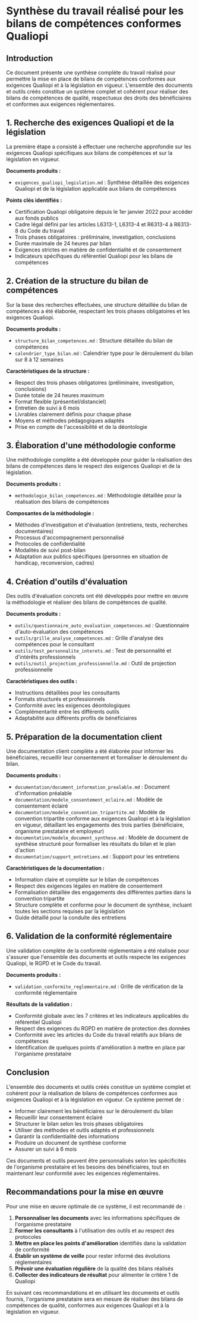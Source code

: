 # Synthèse du travail réalisé pour les bilans de compétences conformes Qualiopi

## Introduction

Ce document présente une synthèse complète du travail réalisé pour permettre la mise en place de bilans de compétences conformes aux exigences Qualiopi et à la législation en vigueur. L'ensemble des documents et outils créés constitue un système complet et cohérent pour réaliser des bilans de compétences de qualité, respectueux des droits des bénéficiaires et conformes aux exigences réglementaires.

## 1. Recherche des exigences Qualiopi et de la législation

La première étape a consisté à effectuer une recherche approfondie sur les exigences Qualiopi spécifiques aux bilans de compétences et sur la législation en vigueur.

**Documents produits :**

- `exigences_qualiopi_legislation.md` : Synthèse détaillée des exigences Qualiopi et de la législation applicable aux bilans de compétences

**Points clés identifiés :**

- Certification Qualiopi obligatoire depuis le 1er janvier 2022 pour accéder aux fonds publics
- Cadre légal défini par les articles L6313-1, L6313-4 et R6313-4 à R6313-8 du Code du travail
- Trois phases obligatoires : préliminaire, investigation, conclusions
- Durée maximale de 24 heures par bilan
- Exigences strictes en matière de confidentialité et de consentement
- Indicateurs spécifiques du référentiel Qualiopi pour les bilans de compétences

## 2. Création de la structure du bilan de compétences

Sur la base des recherches effectuées, une structure détaillée du bilan de compétences a été élaborée, respectant les trois phases obligatoires et les exigences Qualiopi.

**Documents produits :**

- `structure_bilan_competences.md` : Structure détaillée du bilan de compétences
- `calendrier_type_bilan.md` : Calendrier type pour le déroulement du bilan sur 8 à 12 semaines

**Caractéristiques de la structure :**

- Respect des trois phases obligatoires (préliminaire, investigation, conclusions)
- Durée totale de 24 heures maximum
- Format flexible (présentiel/distanciel)
- Entretien de suivi à 6 mois
- Livrables clairement définis pour chaque phase
- Moyens et méthodes pédagogiques adaptés
- Prise en compte de l'accessibilité et de la déontologie

## 3. Élaboration d'une méthodologie conforme

Une méthodologie complète a été développée pour guider la réalisation des bilans de compétences dans le respect des exigences Qualiopi et de la législation.

**Documents produits :**

- `methodologie_bilan_competences.md` : Méthodologie détaillée pour la réalisation des bilans de compétences

**Composantes de la méthodologie :**

- Méthodes d'investigation et d'évaluation (entretiens, tests, recherches documentaires)
- Processus d'accompagnement personnalisé
- Protocoles de confidentialité
- Modalités de suivi post-bilan
- Adaptation aux publics spécifiques (personnes en situation de handicap, reconversion, cadres)

## 4. Création d'outils d'évaluation

Des outils d'évaluation concrets ont été développés pour mettre en œuvre la méthodologie et réaliser des bilans de compétences de qualité.

**Documents produits :**

- `outils/questionnaire_auto_evaluation_competences.md` : Questionnaire d'auto-évaluation des compétences
- `outils/grille_analyse_competences.md` : Grille d'analyse des compétences pour le consultant
- `outils/test_personnalite_interets.md` : Test de personnalité et d'intérêts professionnels
- `outils/outil_projection_professionnelle.md` : Outil de projection professionnelle

**Caractéristiques des outils :**

- Instructions détaillées pour les consultants
- Formats structurés et professionnels
- Conformité avec les exigences déontologiques
- Complémentarité entre les différents outils
- Adaptabilité aux différents profils de bénéficiaires

## 5. Préparation de la documentation client

Une documentation client complète a été élaborée pour informer les bénéficiaires, recueillir leur consentement et formaliser le déroulement du bilan.

**Documents produits :**

- `documentation/document_information_prealable.md` : Document d'information préalable
- `documentation/modele_consentement_eclaire.md` : Modèle de consentement éclairé
- `documentation/modele_convention_tripartite.md` : Modèle de convention tripartite conforme aux exigences Qualiopi et à la législation en vigueur, détaillant les engagements des trois parties (bénéficiaire, organisme prestataire et employeur)
- `documentation/modele_document_synthese.md` : Modèle de document de synthèse structuré pour formaliser les résultats du bilan et le plan d'action
- `documentation/support_entretiens.md` : Support pour les entretiens

**Caractéristiques de la documentation :**

- Information claire et complète sur le bilan de compétences
- Respect des exigences légales en matière de consentement
- Formalisation détaillée des engagements des différentes parties dans la convention tripartite
- Structure complète et conforme pour le document de synthèse, incluant toutes les sections requises par la législation
- Guide détaillé pour la conduite des entretiens

## 6. Validation de la conformité réglementaire

Une validation complète de la conformité réglementaire a été réalisée pour s'assurer que l'ensemble des documents et outils respecte les exigences Qualiopi, le RGPD et le Code du travail.

**Documents produits :**

- `validation_conformite_reglementaire.md` : Grille de vérification de la conformité réglementaire

**Résultats de la validation :**

- Conformité globale avec les 7 critères et les indicateurs applicables du référentiel Qualiopi
- Respect des exigences du RGPD en matière de protection des données
- Conformité avec les articles du Code du travail relatifs aux bilans de compétences
- Identification de quelques points d'amélioration à mettre en place par l'organisme prestataire

## Conclusion

L'ensemble des documents et outils créés constitue un système complet et cohérent pour la réalisation de bilans de compétences conformes aux exigences Qualiopi et à la législation en vigueur. Ce système permet de :

- Informer clairement les bénéficiaires sur le déroulement du bilan
- Recueillir leur consentement éclairé
- Structurer le bilan selon les trois phases obligatoires
- Utiliser des méthodes et outils adaptés et professionnels
- Garantir la confidentialité des informations
- Produire un document de synthèse conforme
- Assurer un suivi à 6 mois

Ces documents et outils peuvent être personnalisés selon les spécificités de l'organisme prestataire et les besoins des bénéficiaires, tout en maintenant leur conformité avec les exigences réglementaires.

## Recommandations pour la mise en œuvre

Pour une mise en œuvre optimale de ce système, il est recommandé de :

1. **Personnaliser les documents** avec les informations spécifiques de l'organisme prestataire
2. **Former les consultants** à l'utilisation des outils et au respect des protocoles
3. **Mettre en place les points d'amélioration** identifiés dans la validation de conformité
4. **Établir un système de veille** pour rester informé des évolutions réglementaires
5. **Prévoir une évaluation régulière** de la qualité des bilans réalisés
6. **Collecter des indicateurs de résultat** pour alimenter le critère 1 de Qualiopi

En suivant ces recommandations et en utilisant les documents et outils fournis, l'organisme prestataire sera en mesure de réaliser des bilans de compétences de qualité, conformes aux exigences Qualiopi et à la législation en vigueur.
